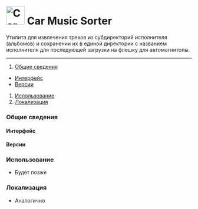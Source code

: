 # <img src="https://i.imgur.com/dSzqaaP.png"  width=50 alt="Car Music Sorter Icon"> Car Music Sorter
Утилита для извлечения треков из субдиректорий исполнителя (альбомов) и сохранении их в единой директории с названием исполнителя для последующей загрузки на флешку для автомагнитолы.

---

1. [Общие сведения](#summary)
  * [Интерфейс](#interface)
  * [Версии](#versions)
1. [Использование](#usage)
1. [Локализация](#localization)

<a name="summary"></a>
### Общие сведения

<a name="interface"></a>
#### Интерфейс

<a name="versions"></a>
#### Версии

<a name="usage"></a>
### Использование
* Будет позже

<a name="localization"></a>
### Локализация
* Аналогично